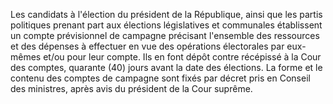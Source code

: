 Les candidats à l'élection du président de la République, ainsi que les partis politiques prenant part aux élections législatives et communales établissent un compte prévisionnel de campagne précisant l'ensemble des ressources et des dépenses à effectuer en vue des opérations électorales par eux-mêmes et/ou pour leur compte.
Ils en font dépôt contre récépissé à la Cour des comptes, quarante (40) jours avant la date des élections.
La forme et le contenu des comptes de campagne sont fixés par décret pris en Conseil des ministres, après avis du président de la Cour suprême.